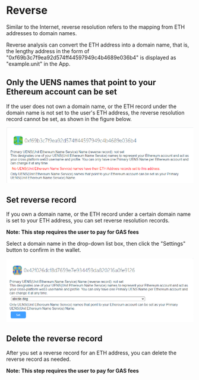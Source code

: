 

# Reverse

Similar to the Internet, reverse resolution refers to the mapping from ETH addresses to domain names.

Reverse analysis can convert the ETH address into a domain name, that is, the lengthy address in the form of "0xf69b3c7f9ea92d574ff44597949c4b4689e036b4" is displayed as "example.unit" in the App.

## Only the UENS names that point to your Ethereum account can be set

If the user does not own a domain name, or the ETH record under the domain name is not set to the user's ETH address, the reverse resolution record cannot be set, as shown in the figure below.

![alt attribute text](../../.vuepress/public/images/address/en/address_0.png)

## Set reverse record

If you own a domain name, or the ETH record under a certain domain name is set to your ETH address, you can set reverse resolution records.

**Note: This step requires the user to pay for GAS fees**

Select a domain name in the drop-down list box, then click the "Settings" button to confirm in the wallet.

![alt attribute text](../../.vuepress/public/images/address/en/address_1.png)

## Delete the reverse record

After you set a reverse record for an ETH address, you can delete the reverse record as needed.

**Note: This step requires the user to pay for GAS fees**
